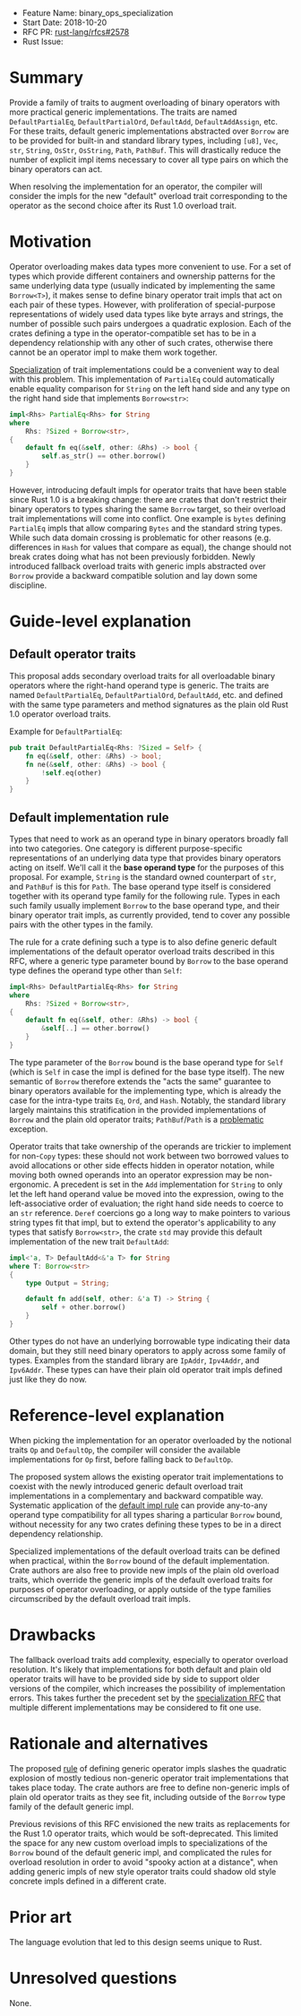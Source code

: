 - Feature Name: binary_ops_specialization
- Start Date: 2018-10-20
- RFC PR: [rust-lang/rfcs#2578](https://github.com/rust-lang/rfcs/pull/2578)
- Rust Issue:

# Summary
[summary]: #summary

Provide a family of traits to augment overloading of binary operators
with more practical generic implementations. The traits are named
`DefaultPartialEq`, `DefaultPartialOrd`, `DefaultAdd`, `DefaultAddAssign`, etc.
For these traits, default generic implementations abstracted over `Borrow`
are to be provided for built-in and standard library types, including
`[u8]`, `Vec`, `str`, `String`, `OsStr`, `OsString`, `Path`, `PathBuf`.
This will drastically reduce the number of explicit impl items necessary to
cover all type pairs on which the binary operators can act.

When resolving the implementation for an operator, the compiler will
consider the impls for the new "default" overload trait corresponding to the
operator as the second choice after its Rust 1.0 overload trait.

# Motivation
[motivation]: #motivation

Operator overloading makes data types more convenient to use.
For a set of types which provide different containers and ownership patterns
for the same underlying data type (usually indicated by implementing the same
`Borrow<T>`),
it makes sense to define binary operator trait impls that act on each pair of
these types. However, with proliferation of special-purpose representations
of widely used data types like byte arrays and strings, the number of
possible such pairs undergoes a quadratic explosion. Each of the crates
defining a type in the operator-compatible set has to be in a dependency
relationship with any other of such crates, otherwise there cannot be
an operator impl to make them work together.

[Specialization][rfc1210] of trait implementations could be a convenient way to
deal with this problem. This implementation of `PartialEq` could automatically
enable equality comparison for `String` on the left hand side and any type
on the right hand side that implements `Borrow<str>`:

```rust
impl<Rhs> PartialEq<Rhs> for String
where
    Rhs: ?Sized + Borrow<str>,
{
    default fn eq(&self, other: &Rhs) -> bool {
        self.as_str() == other.borrow()
    }
}
```

However, introducing default impls for operator traits that have been
stable since Rust 1.0 is a breaking change: there are crates that don't
restrict their binary operators to types sharing the same `Borrow` target,
so their overload trait implementations will come into conflict.
One example is `bytes` defining `PartialEq` impls that allow comparing
`Bytes` and the standard string types. While such data domain crossing is
problematic for other reasons (e.g. differences in `Hash` for values that
compare as equal), the change should not break crates doing what has not been
previously forbidden. Newly introduced fallback overload traits with generic
impls abstracted over `Borrow` provide a backward compatible solution
and lay down some discipline.

# Guide-level explanation
[guide-level-explanation]: #guide-level-explanation

## Default operator traits
[default-operator-traits]: #default-operator-traits

This proposal adds secondary overload traits for all overloadable binary
operators where the right-hand operand type is generic.
The traits are named `DefaultPartialEq`, `DefaultPartialOrd`, `DefaultAdd`, etc.
and defined with the same type parameters and method signatures as the plain
old Rust 1.0 operator overload traits.

Example for `DefaultPartialEq`:

```rust
pub trait DefaultPartialEq<Rhs: ?Sized = Self> {
    fn eq(&self, other: &Rhs) -> bool;
    fn ne(&self, other: &Rhs) -> bool {
        !self.eq(other)
    }
}
```

## Default implementation rule
[default-implementation-rule]: #default-implementation-rule

Types that need to work as an operand type in binary operators broadly
fall into two categories. One category is different purpose-specific
representations of an underlying data type that provides binary
operators acting on itself. We'll call it the **base operand type** for the
purposes of this proposal.
For example, `String` is the standard owned counterpart of `str`,
and `PathBuf` is this for `Path`. The base operand type itself is
considered together with its operand type family for the following rule.
Types in each such family usually implement `Borrow` to the base operand type,
and their binary operator trait impls, as currently provided, tend to cover
any possible pairs with the other types in the family.

The rule for a crate defining such a type is to also define generic default
implementations of the default operator overload traits described in
this RFC, where a generic type parameter bound by `Borrow` to the base
operand type defines the operand type other than `Self`:

```rust
impl<Rhs> DefaultPartialEq<Rhs> for String
where
    Rhs: ?Sized + Borrow<str>,
{
    default fn eq(&self, other: &Rhs) -> bool {
        &self[..] == other.borrow()
    }
}
```

The type parameter of the `Borrow` bound is the base operand type for `Self`
(which is `Self` in case the impl is defined for the base type itself).
The new semantic of `Borrow` therefore extends the "acts the same"
guarantee to binary operators available for the implementing type, which
is already the case for the intra-type traits `Eq`, `Ord`, and `Hash`.
Notably, the standard library largely maintains this stratification in the
provided implementations of `Borrow` and the plain old operator traits;
`PathBuf`/`Path` is a [problematic][issue55319] exception.

Operator traits that take ownership of the operands are trickier to implement
for non-`Copy` types: these should not work between two borrowed
values to avoid allocations or other side effects hidden in operator notation,
while moving both owned operands into an operator expression
may be non-ergonomic.
A precedent is set in the `Add` implementation for `String` to only let
the left hand operand value be moved into the expression, owing to the
left-associative order of evaluation; the right hand side needs to coerce
to an `str` reference.
`Deref` coercions go a long way to make pointers to various string types
fit that impl, but to extend the operator's applicability to any types
that satisfy `Borrow<str>`, the crate `std` may provide this
default implementation of the new trait `DefaultAdd`:

```rust
impl<'a, T> DefaultAdd<&'a T> for String
where T: Borrow<str>
{
    type Output = String;

    default fn add(self, other: &'a T) -> String {
        self + other.borrow()
    }
}
```

Other types do not have an underlying borrowable type indicating their data
domain, but they still need binary operators to apply across some
family of types. Examples from the standard library are `IpAddr`, `Ipv4Addr`,
and `Ipv6Addr`. These types can have their plain old operator trait impls
defined just like they do now.

# Reference-level explanation
[reference-level-explanation]: #reference-level-explanation

When picking the implementation for an operator overloaded by the notional
traits `Op` and `DefaultOp`, the compiler will consider the available
implementations for `Op` first, before falling back to `DefaultOp`.

The proposed system allows the existing operator trait implementations
to coexist with the newly introduced generic default overload trait
implementations in a complementary and backward compatible way.
Systematic application of the [default impl rule][default-implementation-rule]
can provide any-to-any operand type compatibility for all types sharing a
particular `Borrow` bound, without necessity for any two crates defining
these types to be in a direct dependency relationship.

Specialized implementations of the default overload traits can be defined
when practical, within the `Borrow` bound of the default implementation.
Crate authors are also free to provide new impls of the plain old overload
traits, which override the generic impls of the default overload traits
for purposes of operator overloading, or apply outside of the type families
circumscribed by the default overload trait impls.

# Drawbacks
[drawbacks]: #drawbacks

The fallback overload traits add complexity, especially to operator
overload resolution. It's likely that implementations for both default and
plain old operator traits will have to be provided side by side to support
older versions of the compiler, which increases the possibility of
implementation errors. This takes further the precedent set by the
[specialization RFC][rfc1210] that multiple different implementations may be
considered to fit one use.

# Rationale and alternatives
[rationale-and-alternatives]: #rationale-and-alternatives

The proposed [rule][default-implementation-rule] of defining generic
operator impls slashes the quadratic explosion of mostly tedious
non-generic operator trait implementations that takes place today.
The crate authors are free to define non-generic impls of plain old operator
traits as they see fit, including outside of the `Borrow` type family
of the default generic impl.

Previous revisions of this RFC envisioned the new traits as replacements
for the Rust 1.0 operator traits, which would be soft-deprecated. This
limited the space for any new custom overload impls to specializations of the
`Borrow` bound of the default generic impl, and complicated the rules
for overload resolution in order to avoid "spooky action at a distance",
when adding generic impls of new style operator traits could shadow old style
concrete impls defined in a different crate.

# Prior art
[prior-art]: #prior-art

The language evolution that led to this design seems unique to Rust.

# Unresolved questions
[unresolved-questions]: #unresolved-questions

None.

[rfc1210]: ./1210-impl-specialization.md
[issue55319]: https://github.com/rust-lang/rust/issues/55319
